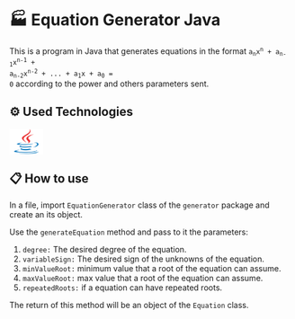 # 🏭 Equation Generator Java

This is a program in Java that generates equations in the format <code>a<sub>n</sub>x<sup>n</sup> + a<sub>n-1</sub>x<sup>n-1</sup> + a<sub>n-2</sub>x<sup>n-2</sup> + ... + a<sub>1</sub>x + a<sub>0</sub> = 0</code> according to the power and others parameters sent.
  
## ⚙️ Used Technologies

<img align="center" alt="Java" height="45" width="60" src="https://raw.githubusercontent.com/devicons/devicon/master/icons/java/java-original.svg">

## 📋 How to use 

<p>
In a file, import <code>EquationGenerator</code> class of the <code>generator</code> package and create an its object. 
</p>

<p>
  Use the <code>generateEquation</code> method and pass to it the parameters:
  <ol>
    <li>
      <code>degree:</code> The desired degree of the equation.</li>
    <li>
      <code>variableSign:</code> The desired sign of the unknowns of the equation.
    </li>
    <li>
      <code>minValueRoot:</code> minimum value that a root of the equation can assume.
    </li>
    <li>
      <code>maxValueRoot:</code> max value that a root of the equation can assume.
    </li>
    <li>
      <code>repeatedRoots:</code> if a equation can have repeated roots.
    </li>
  </ol>
</p>

<p>
  The return of this method will be an object of the <code>Equation</code> class.
</p>
